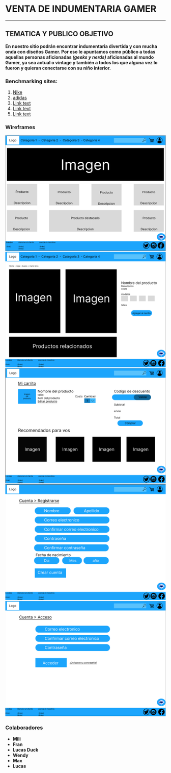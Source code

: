 # VENTA DE INDUMENTARIA GAMER

---

## TEMATICA Y PUBLICO OBJETIVO

**En nuestro sitio podrán encontrar indumentaria divertida y con mucha onda con diseños Gamer. Por eso le apuntamos como público a todas aquellas personas aficionadas _(geeks y nerds)_ aficionadas al mundo Gamer, ya sea actual o vintage y también a todos los que alguna vez lo fueron y quieran conectarse con su niño interior.**

### **Benchmarking sites:**

1. [Nike](https://www.nike.com/)
2. [adidas](https://www.adidas.com.ar/)
3. [Link text](https://website-name.com)
4. [Link text](https://website-name.com)
5. [Link text](https://website-name.com)

### **Wireframes**

![Home](./wireframes/home.png)
![Detalle del Producto](./wireframes/detalle_producto.png)
![Carrito](./wireframes/carrito.png)
![Form de Registro](./wireframes/registrarse.png)
![Login](./wireframes/login.png)

### Colaboradores

* **Mili**
* **Fran**
* **Lucas Duck**
* **Wendy**
* **Max**
* **Lucas**
